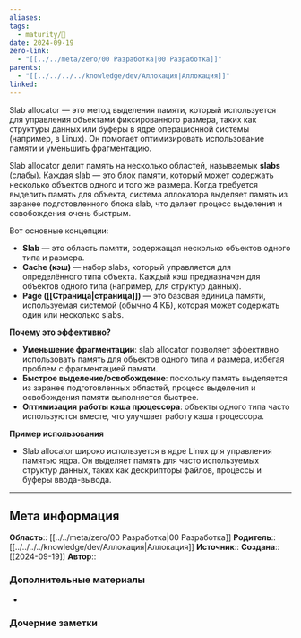 ```yaml
---
aliases: 
tags:
  - maturity/🌱
date: 2024-09-19
zero-link:
  - "[[../../meta/zero/00 Разработка|00 Разработка]]"
parents:
  - "[[../../../../knowledge/dev/Аллокация|Аллокация]]"
linked: 
---
```

Slab allocator — это метод выделения памяти, который используется для управления объектами фиксированного размера, таких как структуры данных или буферы в ядре операционной системы (например, в Linux). Он помогает оптимизировать использование памяти и уменьшить фрагментацию.

Slab allocator делит память на несколько областей, называемых **slabs** (слабы). Каждая slab — это блок памяти, который может содержать несколько объектов одного и того же размера. Когда требуется выделить память для объекта, система аллокатора выделяет память из заранее подготовленного блока slab, что делает процесс выделения и освобождения очень быстрым.

Вот основные концепции:
- **Slab** — это область памяти, содержащая несколько объектов одного типа и размера.
- **Cache (кэш)** — набор slabs, который управляется для определённого типа объекта. Каждый кэш предназначен для объектов одного типа (например, для структур данных).
- **Page ([[Страница|страница]])** — это базовая единица памяти, используемая системой (обычно 4 КБ), которая может содержать один или несколько slabs.

**Почему это эффективно?**
- **Уменьшение фрагментации**: slab allocator позволяет эффективно использовать память для объектов одного типа и размера, избегая проблем с фрагментацией памяти.
- **Быстрое выделение/освобождение**: поскольку память выделяется из заранее подготовленных областей, процесс выделения и освобождения памяти выполняется быстрее.
- **Оптимизация работы кэша процессора**: объекты одного типа часто используются вместе, что улучшает работу кэша процессора.

**Пример использования**
- Slab allocator широко используется в ядре Linux для управления памятью ядра. Он выделяет память для часто используемых структур данных, таких как дескрипторы файлов, процессы и буферы ввода-вывода.
***
## Мета информация
**Область**:: [[../../meta/zero/00 Разработка|00 Разработка]]
**Родитель**:: [[../../../../knowledge/dev/Аллокация|Аллокация]]
**Источник**:: 
**Создана**:: [[2024-09-19]]
**Автор**:: 
### Дополнительные материалы
- 

### Дочерние заметки
<!-- QueryToSerialize: LIST FROM [[]] WHERE contains(Родитель, this.file.link) or contains(parents, this.file.link) -->

